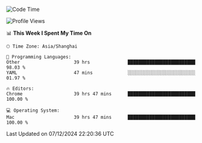 <!--START_SECTION:waka-->
![Code Time](http://img.shields.io/badge/Code%20Time-3%2C129%20hrs%2057%20mins-blue)

![Profile Views](http://img.shields.io/badge/Profile%20Views-1-blue)

📊 **This Week I Spent My Time On** 

```text
🕑︎ Time Zone: Asia/Shanghai

💬 Programming Languages: 
Other                    39 hrs              █████████████████████████   98.03 % 
YAML                     47 mins             ░░░░░░░░░░░░░░░░░░░░░░░░░   01.97 % 

🔥 Editors: 
Chrome                   39 hrs 47 mins      █████████████████████████   100.00 % 

💻 Operating System: 
Mac                      39 hrs 47 mins      █████████████████████████   100.00 % 
```


 Last Updated on 07/12/2024 22:20:36 UTC
<!--END_SECTION:waka-->
